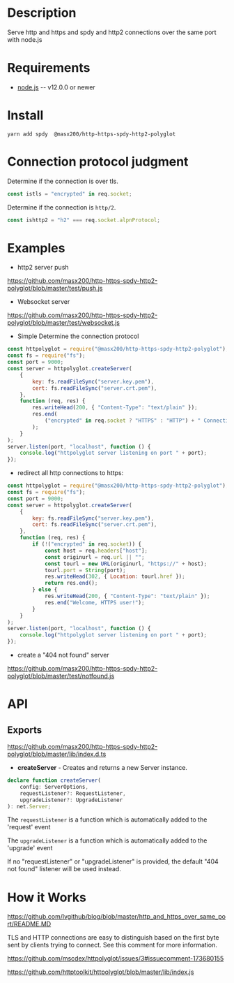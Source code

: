 # Description

Serve http and https and spdy and http2 connections over the same port with node.js

# Requirements

-   [node.js](http://nodejs.org/) -- v12.0.0 or newer

# Install

```shell
yarn add spdy  @masx200/http-https-spdy-http2-polyglot
```

# Connection protocol judgment

Determine if the connection is over tls.

```js
const istls = "encrypted" in req.socket;
```

Determine if the connection is `http/2`.

```js
const ishttp2 = "h2" === req.socket.alpnProtocol;
```

# Examples

-   http2 server push

https://github.com/masx200/http-https-spdy-http2-polyglot/blob/master/test/push.js

-   Websocket server

https://github.com/masx200/http-https-spdy-http2-polyglot/blob/master/test/websocket.js

-   Simple Determine the connection protocol

```javascript
const httpolyglot = require("@masx200/http-https-spdy-http2-polyglot");
const fs = require("fs");
const port = 9000;
const server = httpolyglot.createServer(
    {
        key: fs.readFileSync("server.key.pem"),
        cert: fs.readFileSync("server.crt.pem"),
    },
    function (req, res) {
        res.writeHead(200, { "Content-Type": "text/plain" });
        res.end(
            ("encrypted" in req.socket ? "HTTPS" : "HTTP") + " Connection!"
        );
    }
);
server.listen(port, "localhost", function () {
    console.log("httpolyglot server listening on port " + port);
});
```

-   redirect all http connections to https:

```javascript
const httpolyglot = require("@masx200/http-https-spdy-http2-polyglot");
const fs = require("fs");
const port = 9000;
const server = httpolyglot.createServer(
    {
        key: fs.readFileSync("server.key.pem"),
        cert: fs.readFileSync("server.crt.pem"),
    },
    function (req, res) {
        if (!("encrypted" in req.socket)) {
            const host = req.headers["host"];
            const originurl = req.url || "";
            const tourl = new URL(originurl, "https://" + host);
            tourl.port = String(port);
            res.writeHead(302, { Location: tourl.href });
            return res.end();
        } else {
            res.writeHead(200, { "Content-Type": "text/plain" });
            res.end("Welcome, HTTPS user!");
        }
    }
);
server.listen(port, "localhost", function () {
    console.log("httpolyglot server listening on port " + port);
});
```

-   create a "404 not found" server

https://github.com/masx200/http-https-spdy-http2-polyglot/blob/master/test/notfound.js

# API

## Exports

https://github.com/masx200/http-https-spdy-http2-polyglot/blob/master/lib/index.d.ts

-   **createServer** - Creates and returns a new Server instance.

```ts
declare function createServer(
    config: ServerOptions,
    requestListener?: RequestListener,
    upgradeListener?: UpgradeListener
): net.Server;
```

The `requestListener` is a function which is automatically added to the 'request' event

The `upgradeListener` is a function which is automatically added to the 'upgrade' event

If no "requestListener" or "upgradeListener" is provided, the default "404 not found" listener will be used instead.

# How it Works

https://github.com/lvgithub/blog/blob/master/http_and_https_over_same_port/README.MD

TLS and HTTP connections are easy to distinguish based on the first byte sent by clients trying to connect. See this comment for more information.

https://github.com/mscdex/httpolyglot/issues/3#issuecomment-173680155

https://github.com/httptoolkit/httpolyglot/blob/master/lib/index.js
